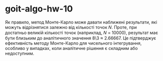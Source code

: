 # goit-algo-hw-10

Як правило, метод Монте-Карло може давати наближені результати, які можуть відрізнятися залежно від кількості точок 𝑁. Проте, при достатньо великій кількості точок (наприклад, 𝑁 = 10000), результат має бути близьким до аналітичного значення 8\3 ≈ 2.66667. Це підтверджує ефективність методу Монте-Карло для чисельного інтегрування, особливо у випадках, коли аналітичне рішення є складним або недоступним.